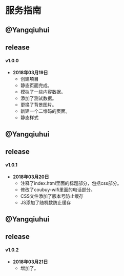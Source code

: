 
# 服务指南

## @Yangqiuhui
## release
#### v1.0.0
  - **2018年03月19日**
    - 创建项目
    - 静态页面完成。
    - 模拟了一些内容数据。
    - 添加了测试数据。
    - 更换了背景图片。
    - 新建一个二维码的页面。
    - 静态样式

## @Yangqiuhui
## release
#### v1.0.1

  - **2018年03月20日**
    - 注释了index.html里面的标题部分，包括css部分。
    - 修改了coubuy-wifi里面的电话部分。
    - CSS文件添加了版本号防止缓存
    - JS添加了随机数防止缓存
## @Yangqiuhui
## release
#### v1.0.2
  - **2018年03月21日**
    - 增加了<meta name="renderer" content="webkit">。